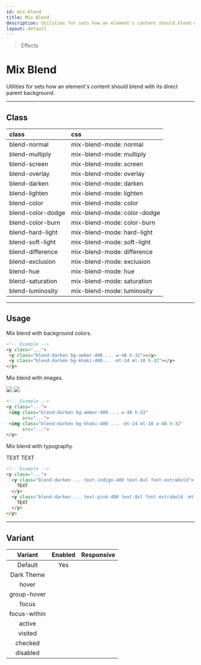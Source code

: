 ```yaml
---
id: mix-blend
title: Mix Blend
description: Utilities for sets how an element's content should blend with its direct parent background.
layout: default
---
```


> Effects

# Mix Blend

Utilities for sets how an element's content should blend with its direct parent background.

---

## Class

| <span class="px-3 py-1 text-white (dark)text-charcoal-100 bg-charcoal-100 (dark)bg-gray-600 rounded-full">class</span> | <span class="px-3 py-1 text-white (dark)text-charcoal-100 bg-charcoal-100 (dark)bg-gray-600 rounded-full">css</span> |
|:--|:--|
| blend-normal | mix-blend-mode: normal |
| blend-multiply | mix-blend-mode: multiply |
| blend-screen | mix-blend-mode: screen |
| blend-overlay | mix-blend-mode: overlay |
| blend-darken | mix-blend-mode: darken |
| blend-lighten | mix-blend-mode: lighten |
| blend-color | mix-blend-mode: color |
| blend-color-dodge | mix-blend-mode: color-dodge |
| blend-color-burn | mix-blend-mode: color-burn |
| blend-hard-light | mix-blend-mode: hard-light |
| blend-soft-light | mix-blend-mode: soft-light |
| blend-difference | mix-blend-mode: difference |
| blend-exclusion | mix-blend-mode: exclusion |
| blend-hue | mix-blend-mode: hue |
| blend-saturation | mix-blend-mode: saturation |
| blend-luminosity | mix-blend-mode: luminosity |

---

## Usage

Mix blend with background colors.

<y class="px-4 my-2 mx-auto w-64">
  <y class="w-48 h-32 bg-amber-400 blend-darken"></y>
  <y class="-mt-24 ml-10 h-32 bg-khaki-400 blend-darken"></y>
</y>

```html
<!-- Example -->
<y class="...">
 <y class="blend-darken bg-amber-400 ... w-48 h-32"></y>
 <y class="blend-darken bg-khaki-400... -mt-24 ml-10 h-32"></y>
</y>
```

Mix blend with images.

<y class="px-4 my-2 mx-auto w-64">
 <img class="w-48 h-32 bg-amber-400 blend-darken"
      src="https://picsum.photos/400?=1">
 <img class="-mt-24 ml-10 w-48 h-32 bg-khaki-400 blend-darken"
      src="https://picsum.photos/400?=2">
</y>

```html
<!-- Example -->
<y class="...">
 <img class="blend-darken bg-amber-400 ... w-48 h-32"
      src="...">
 <img class="blend-darken bg-khaki-400 ... -mt-24 ml-10 w-48 h-32"
      src="...">
</y>
```

Mix blend with typography.

<y class="px-4 my-2 mx-auto w-64">
  <y class="text-indigo-400 text-8xl font-extrabold blend-darken">
    TEXT
  </y>
  <y class="-mt-32 ml-16 text-pink-400 text-8xl font-extrabold blend-darken">
    TEXT
  </y>
</y>

```html
<!-- Example -->
<y class="...">
  <y class="blend-darken ... text-indigo-400 text-8xl font-extrabold">
    TEXT
  </y>
  <y class="blend-darken ... text-pink-400 text-8xl font-extrabold -mt-32 ml-16 ">
    TEXT
  </y>
</y>
```

---

## Variant

| <span class="font-semibold underline">Variant</span> | <span class="font-semibold underline">Enabled</span> | <span class="font-semibold underline">Responsive</span> |
|:-:|:-:|:-:|
| Default | Yes | |
| Dark Theme | | |
| hover| | |
| group-hover | | |
| focus | | |
| focus-within | | |
| active | | |
| visited | | |
| checked | | |
| disabled | | |